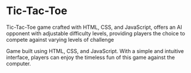 # Tic-Tac-Toe
Tic-Tac-Toe game crafted with HTML, CSS, and JavaScript, offers an AI opponent with adjustable difficulty levels, providing players the choice to compete against varying levels of challenge

Game built using HTML, CSS, and JavaScript. With a simple and intuitive interface, players can enjoy the timeless fun of this game against the computer. 

